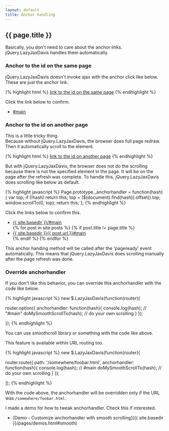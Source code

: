 ```yaml
---
layout: default
title: Anchor handling
---
```


## {{ page.title }}

Basically, you don't need to care about the anchor links.  
jQuery.LazyJaxDavis handles them automatically.


### Anchor to the id on the same page

jQuery.LazyJaxDavis doesn't invoke ajax with the anchor click like below.  
These are just the anchor link.

{% highlight html %}
<a href="#main">link to the id on the same page</a>
{% endhighlight %}

Click the link below to confirm.

* [#main](#main)


### Anchor to the id on another page

This is a little tricky thing.  
Because without jQuery.LazyJaxDavis, the browser does full page redraw. Then it automatically scroll to the element.

{% highlight html %}
<a href="somewhere.html#main">link to the id on another page</a>
{% endhighlight %}

But with jQuery.LazyJaxDavis, the browser does not do the scrolling because there is not the specified element in the page. It will be on the page after the refresh was complete. To handle this, jQuery.LazyJaxDavis does scrolling like below as default.

{% highlight javascript %}
Page.prototype._anchorhandler = function(hash) {
  var top;
  if (!hash) return this;
  top = ($(document).find(hash)).offset().top;
  window.scrollTo(0, top);
  return this;
};
{% endhighlight %}

Click the links below to confirm this.

<ul>
	<li><a href="{{ site.basedir }}/#main">{{ site.basedir }}/#main</a></li>
	{% for post in site.posts %}
		{% if post.title != page.title %}
			<li><a href="{{ site.basedir }}{{ post.url }}#main">{{ site.basedir }}{{ post.url }}#main</a></li>
		{% endif %}
	{% endfor %}
</ul>

This anchor handing method will be called after the 'pageready' event automatically. This means that jQuery.LazyJaxDavis does scrolling manually after the page refresh was done.

### Override anchorhandler

If you don't like this behavior, you can override this anchorhandler with the code like below.

{% highlight javascript %}
new $.LazyJaxDavis(function(router){

  router.option({
    anchorhandler: function(hash){
      console.log(hash); // "#main"
      doMySmoothScrollTo(hash); // do your own scrolling
    }
  });

});
{% endhighlight %}

You can use smoothcroll library or something with the code like above.

This feature is available within URL routing too.

{% highlight javascript %}
new $.LazyJaxDavis(function(router){

  router.route({
    path: '/somewhere/foobar.html',
    anchorhandler: function(hash){
      console.log(hash); // #main
      doMySmoothScrollTo(hash); // do your own scrolling
    }
  });

]);
{% endhighlight %}

With the code above, the anchorhandler will be overridden only if the URL was `/somewhere/foobar.html`.

I made a demo for how to tweak anchorhandler. Check this if interested.

* [Demo - Customize anchorhandler with smooth scrolling]({{ site.basedir }}/pages/demos.html#smooth)

